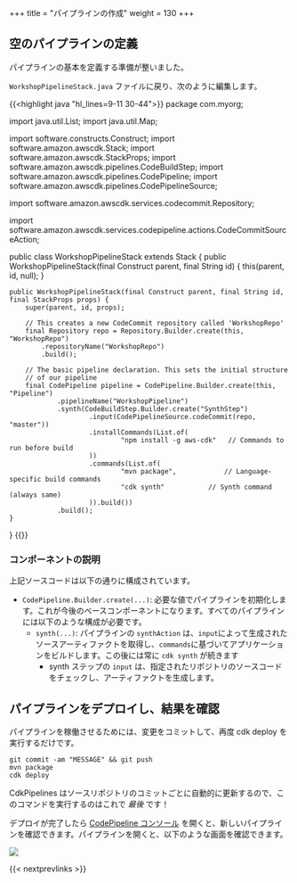 +++
title = "パイプラインの作成"
weight = 130
+++

## 空のパイプラインの定義
パイプラインの基本を定義する準備が整いました。

`WorkshopPipelineStack.java` ファイルに戻り、次のように編集します。

{{<highlight java "hl_lines=9-11 30-44">}}
package com.myorg;

import java.util.List;
import java.util.Map;

import software.constructs.Construct;
import software.amazon.awscdk.Stack;
import software.amazon.awscdk.StackProps;
import software.amazon.awscdk.pipelines.CodeBuildStep;
import software.amazon.awscdk.pipelines.CodePipeline;
import software.amazon.awscdk.pipelines.CodePipelineSource;

import software.amazon.awscdk.services.codecommit.Repository;

import software.amazon.awscdk.services.codepipeline.actions.CodeCommitSourceAction;

public class WorkshopPipelineStack extends Stack {
    public WorkshopPipelineStack(final Construct parent, final String id) {
        this(parent, id, null);
    }

    public WorkshopPipelineStack(final Construct parent, final String id, final StackProps props) {
        super(parent, id, props);

        // This creates a new CodeCommit repository called 'WorkshopRepo'
        final Repository repo = Repository.Builder.create(this, "WorkshopRepo")
            .repositoryName("WorkshopRepo")
            .build();

        // The basic pipeline declaration. This sets the initial structure
        // of our pipeline
        final CodePipeline pipeline = CodePipeline.Builder.create(this, "Pipeline")
                .pipelineName("WorkshopPipeline")
                .synth(CodeBuildStep.Builder.create("SynthStep")
                        .input(CodePipelineSource.codeCommit(repo, "master"))
                        .installCommands(List.of(
                                "npm install -g aws-cdk"   // Commands to run before build
                        ))
                        .commands(List.of(
                                "mvn package",            // Language-specific build commands
                                "cdk synth"           // Synth command (always same)
                        )).build())
                .build();
    }
}
{{</highlight>}}

### コンポーネントの説明
上記ソースコードは以下の通りに構成されています。

* `CodePipeline.Builder.create(...)`: 必要な値でパイプラインを初期化します。これが今後のベースコンポーネントになります。すべてのパイプラインには以下のような構成が必要です。
   * `synth(...)`: パイプラインの `synthAction` は、`input`によって生成されたソースアーティファクトを取得し、`commands`に基づいてアプリケーションをビルドします。この後には常に `cdk synth` が続きます
      * synth ステップの `input` は、指定されたリポジトリのソースコードをチェックし、アーティファクトを生成します。 

## パイプラインをデプロイし、結果を確認
パイプラインを稼働させるためには、変更をコミットして、再度 cdk deploy を実行するだけです。


```
git commit -am "MESSAGE" && git push
mvn package
cdk deploy
```

CdkPipelines はソースリポジトリのコミットごとに自動的に更新するので、このコマンドを実行するのはこれで *最後* です！

デプロイが完了したら [CodePipeline コンソール](https://console.aws.amazon.com/codesuite/codepipeline/pipelines) を開くと、新しいパイプラインを確認できます。パイプラインを開くと、以下のような画面を確認できます。

![](./pipeline-init.png)

{{< nextprevlinks >}}